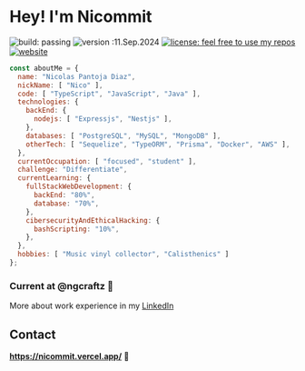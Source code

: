 # Hey! I'm Nicommit
![build: passing](https://img.shields.io/badge/build-passing-success) ![version :11.Sep.2024](https://img.shields.io/badge/version-11.Sep.2024-informational) [![license: feel free to use my repos](https://img.shields.io/badge/license-feel%20free%20to%20use%20my%20repos-success)](https://github.com/niccommit) [![website](https://img.shields.io/badge/website-informational)](https://nicommit.vercel.app)

```js
const aboutMe = {
  name: "Nicolas Pantoja Diaz",
  nickName: [ "Nico" ],
  code: [ "TypeScript", "JavaScript", "Java" ],
  technologies: {
    backEnd: {
      nodejs: [ "Expressjs", "Nestjs" ],
    },
    databases: [ "PostgreSQL", "MySQL", "MongoDB" ],  
    otherTech: [ "Sequelize", "TypeORM", "Prisma", "Docker", "AWS" ],
  },
  currentOccupation: [ "focused", "student" ],
  challenge: "Differentiate",
  currentLearning: {
    fullStackWebDevelopment: {
      backEnd: "80%",
      database: "70%",
    },
    cibersecurityAndEthicalHacking: {
      bashScripting: "10%",
    },
  },
  hobbies: [ "Music vinyl collector", "Calisthenics" ]
};
```

### Current at @ngcraftz 👔

More about work experience in my [LinkedIn](https://www.linkedin.com/in/nicopantojadiaz/)

## Contact
**https://nicommit.vercel.app/** 🚡

